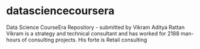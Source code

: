 # datasciencecoursera
Data Science CourseEra Repository - submitted by Vikram Aditya Rattan
Vikram is a strategy and technical consultant and has worked for 2188 man-hours of consulting projects. His forte is Retail consulting
